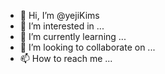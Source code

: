 - 👋 Hi, I’m @yejiKims
- 👀 I’m interested in ...
- 🌱 I’m currently learning ...
- 💞️ I’m looking to collaborate on ...
- 📫 How to reach me ...

<!---
yejiKims/yejiKims is a ✨ special ✨ repository because its `README.md` (this file) appears on your GitHub profile.
You can click the Preview link to take a look at your changes.dd
--->
